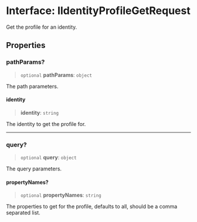 # Interface: IIdentityProfileGetRequest

Get the profile for an identity.

## Properties

### pathParams?

> `optional` **pathParams**: `object`

The path parameters.

#### identity

> **identity**: `string`

The identity to get the profile for.

***

### query?

> `optional` **query**: `object`

The query parameters.

#### propertyNames?

> `optional` **propertyNames**: `string`

The properties to get for the profile, defaults to all, should be a comma separated list.
